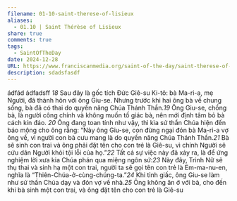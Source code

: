 ```yaml
---
filename: 01-10-saint-therese-of-lisieux
aliases:
  - 01.10 | Saint Thérèse of Lisieux
share: true
comments: true
tags:
  - SaintOfTheDay
date: 2024-12-28
URL: https://www.franciscanmedia.org/saint-of-the-day/saint-therese-of-lisieux/
description: sdadsfasdf
---
```

ádfád
ádfadsff
*18* Sau đây là gốc tích Đức Giê-su Ki-tô: bà Ma-ri-a, mẹ Người, đã thành hôn với ông Giu-se. Nhưng trước khi hai ông bà về chung sống, bà đã có thai do quyền năng Chúa Thánh Thần.*19* Ông Giu-se, chồng bà, là người công chính và không muốn tố giác bà, nên mới định tâm bỏ bà cách kín đáo. *20* Ông đang toan tính như vậy, thì kìa sứ thần Chúa hiện đến báo mộng cho ông rằng: “Này ông Giu-se, con đừng ngại đón bà Ma-ri-a vợ ông về, vì người con bà cưu mang là do quyền năng Chúa Thánh Thần.*21* Bà sẽ sinh con trai và ông phải đặt tên cho con trẻ là Giê-su, vì chính Người sẽ cứu dân Người khỏi tội lỗi của họ.”*22* Tất cả sự việc này đã xảy ra, là để ứng nghiệm lời xưa kia Chúa phán qua miệng ngôn sứ:*23* Này đây, Trinh Nữ sẽ thụ thai và sinh hạ một con trai, người ta sẽ gọi tên con trẻ là Em-ma-nu-en, nghĩa là “Thiên-Chúa-ở-cùng-chúng-ta.”*24* Khi tỉnh giấc, ông Giu-se làm như sứ thần Chúa dạy và đón vợ về nhà.*25* Ông không ăn ở với bà, cho đến khi bà sinh một con trai, và ông đặt tên cho con trẻ là Giê-su